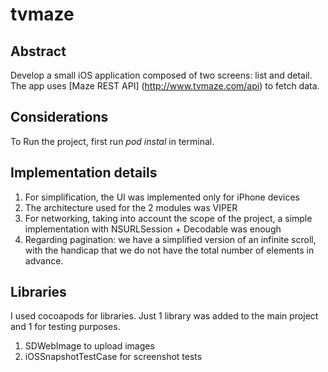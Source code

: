 # tvmaze

## Abstract
Develop a small iOS application composed of two screens: list and detail.
The app uses [Maze REST API] (http://www.tvmaze.com/api) to fetch data.

## Considerations
To Run the project, first run *pod instal* in terminal.

## Implementation details
1. For simplification, the UI was implemented only for iPhone devices
2. The architecture used for the 2 modules was VIPER
3. For networking, taking into account the scope of the project, a simple implementation with NSURLSession + Decodable was enough
4. Regarding pagination: we have a simplified version of an infinite scroll, with the handicap that we do not have the total number of elements in advance.

## Libraries
I used cocoapods for libraries. Just 1 library was added to the main project and 1 for testing purposes.
1. SDWebImage to upload images
2. iOSSnapshotTestCase for screenshot tests


